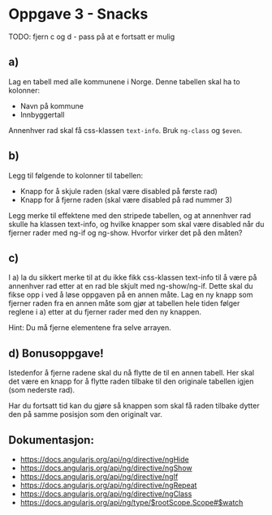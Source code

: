 # Oppgave 3 - Snacks

TODO: fjern c og d - pass på at e fortsatt er mulig

## a)

Lag en tabell med alle kommunene i Norge. Denne tabellen skal ha to kolonner:

* Navn på kommune
* Innbyggertall

Annenhver rad skal få css-klassen `text-info`. Bruk `ng-class` og `$even`.

## b)

Legg til følgende to kolonner til tabellen:

* Knapp for å skjule raden (skal være disabled på første rad)
* Knapp for å fjerne raden (skal være disabled på rad nummer 3)

Legg merke til effektene med den stripede tabellen, og at annenhver rad skulle ha klassen text-info, og hvilke knapper
som skal være disabled når du fjerner rader med ng-if og ng-show. Hvorfor virker det på den måten?

## c)

I a) la du sikkert merke til at du ikke fikk css-klassen text-info til å være på annenhver rad etter at en rad ble skjult
med ng-show/ng-if. Dette skal du fikse opp i ved å løse oppgaven på en annen måte. Lag en ny knapp som fjerner raden fra 
en annen måte som gjør at tabellen hele tiden følger reglene i a) etter at du fjerner rader med den ny knappen.

Hint: Du må fjerne elementene fra selve arrayen.


## d) Bonusoppgave!

Istedenfor å fjerne radene skal du nå flytte de til en annen tabell. Her skal det være en knapp for å flytte raden
tilbake til den originale tabellen igjen (som nederste rad).

Har du fortsatt tid kan du gjøre så knappen som skal få raden tilbake dytter den på samme posisjon som den originalt
var.


## Dokumentasjon:

* https://docs.angularjs.org/api/ng/directive/ngHide
* https://docs.angularjs.org/api/ng/directive/ngShow
* https://docs.angularjs.org/api/ng/directive/ngIf
* https://docs.angularjs.org/api/ng/directive/ngRepeat
* https://docs.angularjs.org/api/ng/directive/ngClass
* https://docs.angularjs.org/api/ng/type/$rootScope.Scope#$watch


